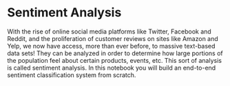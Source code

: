# Sentiment Analysis

With the rise of online social media platforms like Twitter, Facebook and Reddit, and the proliferation of customer reviews on sites like Amazon and Yelp, we now have access, more than ever before, to massive text-based data sets! They can be analyzed in order to determine how large portions of the population feel about certain products, events, etc. This sort of analysis is called sentiment analysis. In this notebook you will build an end-to-end sentiment classification system from scratch.

